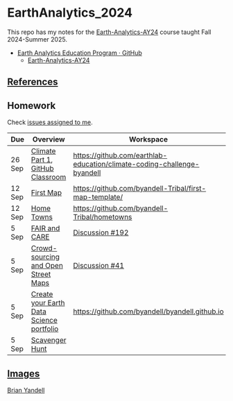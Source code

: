 # EarthAnalytics_2024

This repo has my notes for the
[Earth-Analytics-AY24](https://github.com/earthlab-education/Earth-Analytics-AY24)
course taught Fall 2024-Summer 2025.

* [Earth Analytics Education Program · GitHub](https://github.com/earthlab-education)
  * [Earth-Analytics-AY24](https://github.com/earthlab-education/Earth-Analytics-AY24) 
  
## [References](references.md)

## Homework
Check
[issues assigned to me](https://github.com/earthlab-education/Earth-Analytics-AY24/issues?q=is%3Aopen+assignee%3A%40me).

| Due | Overview | Workspace | Outcome |
| ---- | -------- | --------- | ----- |
| 26 Sep | [Climate Part 1](https://github.com/earthlab-education/Earth-Analytics-AY24/issues/324),  [GitHub Classroom](https://classroom.github.com/assignment-invitations/1422793e7ef63e3a392da79f588fc9cc/status) | <https://github.com/earthlab-education/climate-coding-challenge-byandell> | |
| 12 Sep | [First Map](https://github.com/earthlab-education/Earth-Analytics-AY24/issues/169) | <https://github.com/byandell-Tribal/first-map-template/> | [byandell.github.io/ESIIL/EarthDataAnalytics/#first-map](https://byandell.github.io/ESIIL/EarthDataAnalytics/#first-map) |
| 12 Sep | [Home Towns](https://github.com/earthlab-education/Earth-Analytics-AY24/issues/142) | <https://github.com/byandell-Tribal/hometowns> | [hometown.csv](https://github.com/byandell-Tribal/hometowns/blob/main/hometowns.csv) |
| 5 Sep | [FAIR and CARE](https://github.com/earthlab-education/Earth-Analytics-AY24/issues/244) | [Discussion #192](https://github.com/earthlab-education/Earth-Analytics-AY24/discussions/192)| [Comment](https://github.com/earthlab-education/Earth-Analytics-AY24/discussions/192#discussioncomment-10653196) |
| 5 Sep | [Crowd-sourcing and Open Street Maps](https://github.com/earthlab-education/Earth-Analytics-AY24/issues/123) | [Discussion #41](https://github.com/earthlab-education/Earth-Analytics-AY24/discussions/41) | [Comment](https://github.com/earthlab-education/Earth-Analytics-AY24/discussions/41#discussioncomment-10653233)|
| 5 Sep | [Create your Earth Data Science portfolio](https://github.com/earthlab-education/Earth-Analytics-AY24/issues/121) | <https://github.com/byandell/byandell.github.io> | [byandell.github.io](https://byandell.github.io) |
| 5 Sep | [Scavenger Hunt](https://github.com/earthlab-education/Earth-Analytics-AY24/issues/119) | | |

## [Images](Images.md)

[Brian Yandell](https://github.com/byandell)

<!--- 
See [EarthLab 2024 Google Doc](https://docs.google.com/document/d/1tKOzCT2Q4Bb9K6Ri72Rmxpkx7FkgxoTEkYQBHeWu11M)
--->
